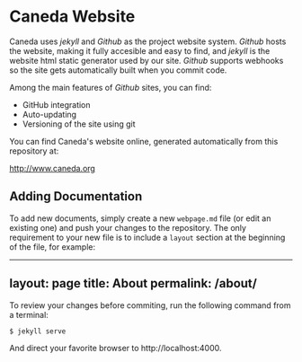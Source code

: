 Caneda Website
==============
Caneda uses *jekyll* and *Github* as the project website system. *Github* hosts the website, making it fully accesible and easy to find, and *jekyll* is the website html static generator used by our site. *Github* supports webhooks so the site gets automatically built when you commit code.

Among the main features of *Github* sites, you can find: 
  * GitHub integration
  * Auto-updating
  * Versioning of the site using git

You can find Caneda's website online, generated automatically from this repository at:

http://www.caneda.org


Adding Documentation
--------------------
To add new documents, simply create a new ``webpage.md`` file (or edit an existing one) and push your changes to the repository. The only requirement to your new file is to include a ``layout`` section at the beginning of the file, for example:

   ---
   layout: page
   title: About
   permalink: /about/
   ---

To review your changes before commiting, run the following command from a terminal:

``$ jekyll serve``

And direct your favorite browser to http://localhost:4000.

